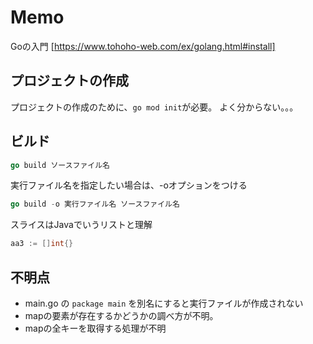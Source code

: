 # Memo

Goの入門
[https://www.tohoho-web.com/ex/golang.html#install]

## プロジェクトの作成

プロジェクトの作成のために、```go mod init```が必要。
よく分からない。。。

## ビルド

```go
go build ソースファイル名
```

実行ファイル名を指定したい場合は、-oオプションをつける

```go
go build -o 実行ファイル名 ソースファイル名
```

スライスはJavaでいうリストと理解
```go
aa3 := []int{}
```

##  不明点

- main.go  の ```package main``` を別名にすると実行ファイルが作成されない
- mapの要素が存在するかどうかの調べ方が不明。
- mapの全キーを取得する処理が不明
